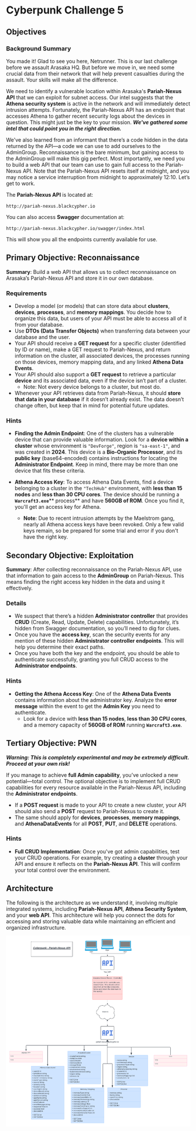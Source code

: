 # Cyberpunk Challenge 5

## Objectives

### Background Summary

You made it! Glad to see you here, Netrunner. This is our last challenge before we assault Arasaka HQ. But before we move in, we need some crucial data from their network that will help prevent casualties during the assault. Your skills will make all the difference.

We need to identify a vulnerable location within Arasaka's **Pariah-Nexus API** that we can exploit for subnet access. Our intel suggests that the **Athena security system** is active in the network and will immediately detect intrusion attempts. Fortunately, the Pariah-Nexus API has an endpoint that accesses Athena to gather recent security logs about the devices in question. This might just be the key to your mission. ***We've gathered some intel that could point you in the right direction.***

We've also learned from an informant that there’s a code hidden in the data returned by the API—a code we can use to add ourselves to the AdminGroup. Reconnaissance is the bare minimum, but gaining access to the AdminGroup will make this gig perfect. Most importantly, we need you to build a web API that our team can use to gain full access to the Pariah-Nexus API. Note that the Pariah-Nexus API resets itself at midnight, and you may notice a service interruption from midnight to approximately 12:10. Let’s get to work.

The **Pariah-Nexus API** is located at:

```
http://pariah-nexus.blackcypher.io
```

You can also access **Swagger** documentation at:

```
http://pariah-nexus.blackcypher.io/swagger/index.html
```

This will show you all the endpoints currently available for use.

## Primary Objective: Reconnaissance

**Summary**: Build a web API that allows us to collect reconnaissance on Arasaka’s Pariah-Nexus API and store it in our own database.

### Requirements

- Develop a model (or models) that can store data about ****clusters****, ****devices****, ****processes****, and ****memory mappings****. You decide how to organize this data, but users of your API must be able to access all of it from your database.
- Use **DTOs (Data Transfer Objects)** when transferring data between your database and the user.
- Your API should receive a **GET request** for a specific cluster (identified by ID or name), make a GET request to Pariah-Nexus, and return information on the cluster, all associated devices, the processes running on those devices, memory mapping data, and any linked **Athena Data Events**.
- Your API should also support a **GET request** to retrieve a particular **device** and its associated data, even if the device isn’t part of a cluster.
  - Note: Not every device belongs to a cluster, but most do.
- Whenever your API retrieves data from Pariah-Nexus, it should **store that data in your database** if it doesn’t already exist. The data doesn’t change often, but keep that in mind for potential future updates.

### Hints

- **Finding the Admin Endpoint**: One of the clusters has a vulnerable device that can provide valuable information. Look for a **device within a cluster** whose environment is `"DevForge"`, region is `"sa-east-1"`, and was created in **2024**. This device is a **Bio-Organic Processor**, and its **public key** (base64-encoded) contains instructions for locating the **Administrator Endpoint**. Keep in mind, there may be more than one device that fits these criteria.

- **Athena Access Key**: To access Athena Data Events, find a device belonging to a cluster in the `"TechHub"` environment, with **less than 15 nodes** and **less than 30 CPU cores**. The device should be running a **`Warcraft3.exe`**\*\* process\*\* and have **560GB of ROM**. Once you find it, you'll get an access key for Athena.

  - **Note**: Due to recent intrusion attempts by the Maelstrom gang, nearly all Athena access keys have been revoked. Only a few valid keys remain, so be prepared for some trial and error if you don't have the right key.

## Secondary Objective: Exploitation

**Summary**: After collecting reconnaissance on the Pariah-Nexus API, use that information to gain access to the **AdminGroup** on Pariah-Nexus. This means finding the right access key hidden in the data and using it effectively.

### Details

- We suspect that there’s a hidden **Administrator controller** that provides **CRUD** (Create, Read, Update, Delete) capabilities. Unfortunately, it’s hidden from Swagger documentation, so you’ll need to dig for clues.
- Once you have the **access key**, scan the security events for any mention of these hidden **Administrator controller endpoints**. This will help you determine their exact paths.
- Once you have both the key and the endpoint, you should be able to authenticate successfully, granting you full CRUD access to the **Administrator endpoints**.

### Hints

- **Getting the Athena Access Key**: One of the **Athena Data Events** contains information about the administrator key. Analyze the **error message** within the event to get the **Admin Key** you need to authenticate.
  - Look for a device with **less than 15 nodes**, **less than 30 CPU cores**, and a memory capacity of **560GB of ROM** running **`Warcraft3.exe`**.

## Tertiary Objective: PWN

***Warning: This is completely experimental and may be extremely difficult. Proceed at your own risk!***

If you manage to achieve **full Admin capability**, you’ve unlocked a new potential—total control. The optional objective is to implement full CRUD capabilities for every resource available in the Pariah-Nexus API, including the **Administrator endpoints**.

- If a **POST request** is made to your API to create a new cluster, your API should also send a **POST** request to Pariah-Nexus to create it.
- The same should apply for **devices**, **processes**, **memory mappings**, and **AthenaDataEvents** for all **POST**, **PUT**, and **DELETE** operations.

### Hints

- **Full CRUD Implementation**: Once you've got admin capabilities, test your CRUD operations. For example, try creating a **cluster** through your API and ensure it reflects on the **Pariah-Nexus API**. This will confirm your total control over the environment.

## Architecture

The following is the architecture as we understand it, involving multiple integrated systems, including **Pariah-Nexus API**, **Athena Security System**, and your **web API**. This architecture will help you connect the dots for accessing and storing valuable data while maintaining an efficient and organized infrastructure.

![Architecture Diagram](./docs-assets/Cyberpunk%20(student)%20-%20Pariah%20Nexus%20API%20(1).png)